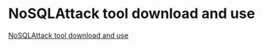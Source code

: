 # NoSQLAttack tool download and use
[NoSQLAttack tool download and use](https://aiwithcloud.com/2022/09/16/nosqlattack_tool_download_and_use/)